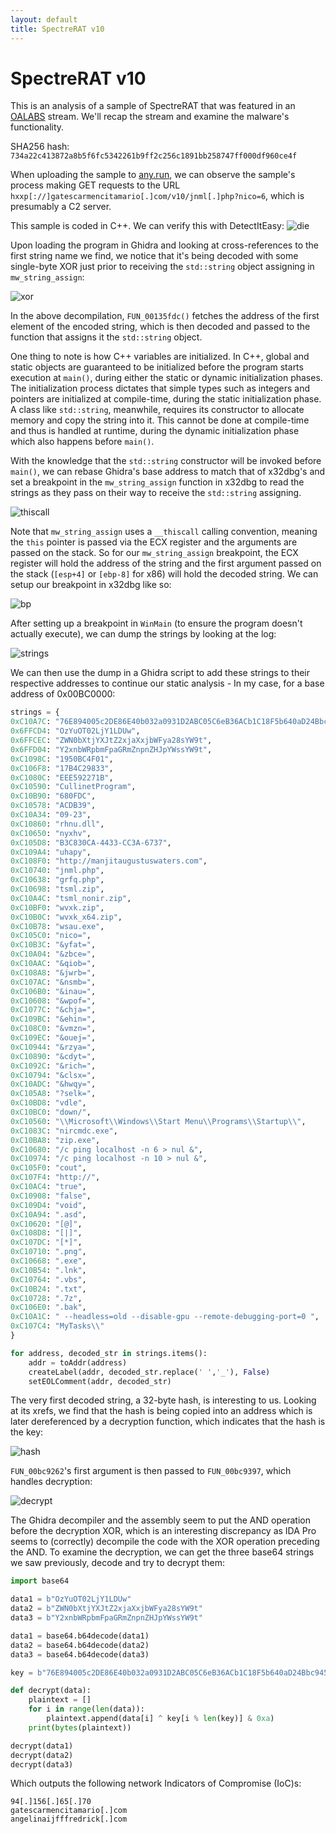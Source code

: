 ```yaml
---
layout: default
title: SpectreRAT v10
---
```


# SpectreRAT v10 

This is an analysis of a sample of SpectreRAT that was featured in an [OALABS](https://www.openanalysis.net/) stream. We'll recap the stream and examine the malware's functionality.

SHA256 hash: `734a22c413872a8b5f6fc5342261b9ff2c256c1891bb258747ff000df960ce4f`

When uploading the sample to [any.run](https://any.run/), we can observe the sample's process making GET requests to the URL `hxxp[://]gatescarmencitamario[.]com/v10/jnml[.]php?nico=6`, which is presumably a C2 server.

This sample is coded in C++. We can verify this with DetectItEasy:
![die](./pictures/cpp.png)

Upon loading the program in Ghidra and looking at cross-references to the first string name we find, we notice that it's being decoded with some single-byte XOR just prior to receiving the `std::string` object assigning in `mw_string_assign`:

![xor](./pictures/xor-stringassign.png)

In the above decompilation, `FUN_00135fdc()` fetches the address of the first element of the encoded string, which is then decoded and passed to the function that assigns it the `std::string` object.

One thing to note is how C++ variables are initialized. In C++, global and static objects are guaranteed to be initialized before the program starts execution at `main()`, during either the static or dynamic initialization phases. The initialization process dictates that simple types such as integers and pointers are initialized at compile-time, during the static initialization phase. A class like `std::string`, meanwhile, requires its constructor to allocate memory and copy the string into it. This cannot be done at compile-time and thus is handled at runtime, during the dynamic initialization phase which also happens before `main()`. 

With the knowledge that the `std::string` constructor will be invoked before `main()`, we can rebase Ghidra's base address to match that of x32dbg's and set a breakpoint in the `mw_string_assign` function in x32dbg to read the strings as they pass on their way to receive the `std::string` assigning.

![thiscall](./pictures/mw_string_assign.png)

Note that `mw_string_assign` uses a `__thiscall` calling convention, meaning the `this` pointer is passed via the ECX register and the arguments are passed on the stack. So for our `mw_string_assign` breakpoint, the ECX register will hold the address of the string and the first argument passed on the stack (`[esp+4]` or `[ebp-8]` for x86) will hold the decoded string. We can setup our breakpoint in x32dbg like so:

![bp](./pictures/bp.png)

After setting up a breakpoint in `WinMain` (to ensure the program doesn't actually execute), we can dump the strings by looking at the log:

![strings](./pictures/strings.png)

We can then use the dump in a Ghidra script to add these strings to their respective addresses to continue our static analysis - In my case, for a base address of 0x00BC0000:

```python
strings = {
0xC10A7C: "76E894005c2DE86E40b032a0931D2ABC05C6eB36ACb1C18F5b640aD24Bbc9454",
0x6FFCD4: "OzYuOT02LjY1LDUw",
0x6FFCEC: "ZWN0bXtjYXJtZ2xjaXxjbWFya28sYW9t",
0x6FFD04: "Y2xnbWRpbmFpaGRmZnpnZHJpYWssYW9t",
0xC1098C: "1950BC4F01",
0xC106F8: "17B4C29833",
0xC1080C: "EEE592271B",
0xC10590: "CullinetProgram",
0xC10B90: "680FDC",
0xC10578: "ACDB39",
0xC10A34: "09-23",
0xC10860: "rhnu.dll",
0xC10650: "nyxhv",
0xC105D8: "B3C830CA-4433-CC3A-6737",
0xC109A4: "uhapy",
0xC108F0: "http://manjitaugustuswaters.com",
0xC10740: "jnml.php",
0xC10638: "grfq.php",
0xC10698: "tsml.zip",
0xC10A4C: "tsml_nonir.zip",
0xC10BF0: "wvxk.zip",
0xC10B0C: "wvxk_x64.zip",
0xC10B78: "wsau.exe",
0xC105C0: "nico=",
0xC10B3C: "&yfat=",
0xC10A04: "&zbce=",
0xC10AAC: "&qiob=",
0xC108A8: "&jwrb=",
0xC107AC: "&nsmb=",
0xC106B0: "&inau=",
0xC10608: "&wpof=",
0xC1077C: "&chja=",
0xC109BC: "&ehin=",
0xC108C0: "&vmzn=",
0xC109EC: "&ouej=",
0xC10944: "&rzya=",
0xC10890: "&cdyt=",
0xC1092C: "&rich=",
0xC10794: "&clsx=",
0xC10ADC: "&hwqy=",
0xC105A8: "?selk=",
0xC10BD8: "vdle",
0xC10BC0: "down/",
0xC10560: "\\Microsoft\\Windows\\Start Menu\\Programs\\Startup\\",
0xC1083C: "nircmdc.exe",
0xC10BA8: "zip.exe",
0xC10680: "/c ping localhost -n 6 > nul &",
0xC10974: "/c ping localhost -n 10 > nul &",
0xC105F0: "cout",
0xC107F4: "http://",
0xC10AC4: "true",
0xC10908: "false",
0xC109D4: "void",
0xC10A94: ".asd",
0xC10620: "[@]",
0xC108D8: "[|]",
0xC107DC: "[*]",
0xC10710: ".png",
0xC10668: ".exe",
0xC10B54: ".lnk",
0xC10764: ".vbs",
0xC10B24: ".txt",
0xC10728: ".7z",
0xC106E0: ".bak",
0xC10A1C: " --headless=old --disable-gpu --remote-debugging-port=0 ",
0xC107C4: "MyTasks\\"
}

for address, decoded_str in strings.items():
    addr = toAddr(address)
    createLabel(addr, decoded_str.replace(' ','_'), False)
    setEOLComment(addr, decoded_str)
```

The very first decoded string, a 32-byte hash, is interesting to us. Looking at its xrefs, we find that the hash is being copied into an address which is later dereferenced by a decryption function, which indicates that the hash is the key:

![hash](./pictures/hash.png)

`FUN_00bc9262`'s first argument is then passed to `FUN_00bc9397`, which handles decryption:

![decrypt](./pictures/decryption.png)

The Ghidra decompiler and the assembly seem to put the AND operation before the decryption XOR, which is an interesting discrepancy as IDA Pro seems to (correctly) decompile the code with the XOR operation preceding the AND. To examine the decryption, we can get the three base64 strings we saw previously, decode and try to decrypt them:

```python
import base64

data1 = b"OzYuOT02LjY1LDUw"
data2 = b"ZWN0bXtjYXJtZ2xjaXxjbWFya28sYW9t"
data3 = b"Y2xnbWRpbmFpaGRmZnpnZHJpYWssYW9t"

data1 = base64.b64decode(data1)
data2 = base64.b64decode(data2)
data3 = base64.b64decode(data3)

key = b"76E894005c2DE86E40b032a0931D2ABC05C6eB36ACb1C18F5b640aD24Bbc9454"

def decrypt(data):
    plaintext = []
    for i in range(len(data)):
        plaintext.append(data[i] ^ key[i % len(key)] & 0xa)
    print(bytes(plaintext))

decrypt(data1)
decrypt(data2)
decrypt(data3)
```
Which outputs the following network Indicators of Compromise (IoC)s:

```
94[.]156[.]65[.]70
gatescarmencitamario[.]com
angelinaijfffredrick[.]com
```
